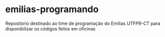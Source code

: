# emilias-programando
Repositório destinado ao time de programação do Emílias UTFPR-CT para disponibilizar os códigos feitos em oficinas

